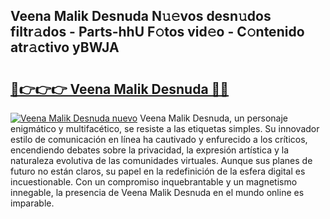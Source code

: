 ## Veena Malik Desnuda N𝚞𝚎vos desn𝚞dos filtr𝚊dos - Parts-hhU F𝚘tos vid𝚎o - C𝚘ntenido atr𝚊ctivo yBWJA

# <h2><a href="http://mb8fin.tromn.icu/?c=Veena+Malik+Desnuda">🔗👉👉👉 Veena Malik Desnuda 🔗🔗</a></h2>

[![Veena Malik Desnuda nuevo](https://i.imgur.com/pEAQMta.gif)](http://mb8fin.tromn.icu/?c=Veena+Malik+Desnuda)
Veena Malik Desnuda, un personaje enigmático y multifacético, se resiste a las etiquetas simples. Su innovador estilo de comunicación en línea ha cautivado y enfurecido a los críticos, encendiendo debates sobre la privacidad, la expresión artística y la naturaleza evolutiva de las comunidades virtuales. Aunque sus planes de futuro no están claros, su papel en la redefinición de la esfera digital es incuestionable. Con un compromiso inquebrantable y un magnetismo innegable, la presencia de Veena Malik Desnuda en el mundo online es imparable.
